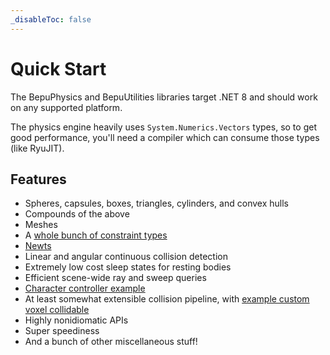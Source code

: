 ```yaml
---
_disableToc: false
---
```


# Quick Start

The BepuPhysics and BepuUtilities libraries target .NET 8 and should work on any supported platform.

The physics engine heavily uses `System.Numerics.Vectors` types, so to get good performance, you'll need a compiler which can consume those types (like RyuJIT).

## Features

- Spheres, capsules, boxes, triangles, cylinders, and convex hulls
- Compounds of the above
- Meshes
- A [whole bunch of constraint types](BepuPhysics/Constraints/)
- [Newts](Demos/Demos/NewtDemo.cs)
- Linear and angular continuous collision detection
- Extremely low cost sleep states for resting bodies
- Efficient scene-wide ray and sweep queries
- [Character controller example](Demos/Demos/Characters/CharacterDemo.cs)
- At least somewhat extensible collision pipeline, with [example custom voxel collidable](Demos/Demos/CustomVoxelCollidableDemo.cs)
- Highly nonidiomatic APIs
- Super speediness
- And a bunch of other miscellaneous stuff!